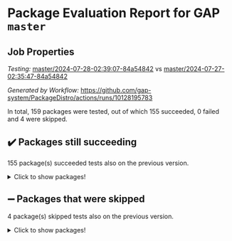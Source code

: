 # Package Evaluation Report for GAP `master`

## Job Properties

*Testing:* [master/2024-07-28-02:39:07-84a54842](https://github.com/gap-system/PackageDistro/blob/data/reports/master/2024-07-28-02:39:07-84a54842) vs [master/2024-07-27-02:35:47-84a54842](https://github.com/gap-system/PackageDistro/blob/data/reports/master/2024-07-27-02:35:47-84a54842)

*Generated by Workflow:* https://github.com/gap-system/PackageDistro/actions/runs/10128195783

In total, 159 packages were tested, out of which 155 succeeded, 0 failed and 4 were skipped.

## :heavy_check_mark: Packages still succeeding

155 package(s) succeeded tests also on the previous version.
<details><summary>Click to show packages!</summary>

- 4ti2interface 2023.02-04 [(success)](https://github.com/gap-system/PackageDistro/actions/runs/10128195783/job/28006961391)
- ace 5.6.2 [(success)](https://github.com/gap-system/PackageDistro/actions/runs/10128195783/job/28006961450)
- aclib 1.3.2 [(success)](https://github.com/gap-system/PackageDistro/actions/runs/10128195783/job/28006961512)
- agt 0.3.1 [(success)](https://github.com/gap-system/PackageDistro/actions/runs/10128195783/job/28006961570)
- alnuth 3.2.1 [(success)](https://github.com/gap-system/PackageDistro/actions/runs/10128195783/job/28006961622)
- anupq 3.3.0 [(success)](https://github.com/gap-system/PackageDistro/actions/runs/10128195783/job/28006961672)
- atlasrep 2.1.8 [(success)](https://github.com/gap-system/PackageDistro/actions/runs/10128195783/job/28006961719)
- autodoc 2023.06.19 [(success)](https://github.com/gap-system/PackageDistro/actions/runs/10128195783/job/28006961780)
- automata 1.15 [(success)](https://github.com/gap-system/PackageDistro/actions/runs/10128195783/job/28006961833)
- automgrp 1.3.2 [(success)](https://github.com/gap-system/PackageDistro/actions/runs/10128195783/job/28006961929)
- autpgrp 1.11 [(success)](https://github.com/gap-system/PackageDistro/actions/runs/10128195783/job/28006963471)
- cap 2024.07-06 [(success)](https://github.com/gap-system/PackageDistro/actions/runs/10128195783/job/28006963639)
- caratinterface 2.3.6 [(success)](https://github.com/gap-system/PackageDistro/actions/runs/10128195783/job/28006963763)
- cddinterface 2022.11.01 [(success)](https://github.com/gap-system/PackageDistro/actions/runs/10128195783/job/28006964133)
- circle 1.6.6 [(success)](https://github.com/gap-system/PackageDistro/actions/runs/10128195783/job/28006964693)
- classicpres 1.22 [(success)](https://github.com/gap-system/PackageDistro/actions/runs/10128195783/job/28006964762)
- cohomolo 1.6.11 [(success)](https://github.com/gap-system/PackageDistro/actions/runs/10128195783/job/28006964817)
- congruence 1.2.6 [(success)](https://github.com/gap-system/PackageDistro/actions/runs/10128195783/job/28006964887)
- corelg 1.57 [(success)](https://github.com/gap-system/PackageDistro/actions/runs/10128195783/job/28006964950)
- crime 1.6 [(success)](https://github.com/gap-system/PackageDistro/actions/runs/10128195783/job/28006965036)
- crisp 1.4.6 [(success)](https://github.com/gap-system/PackageDistro/actions/runs/10128195783/job/28006965096)
- crypting 0.10.4 [(success)](https://github.com/gap-system/PackageDistro/actions/runs/10128195783/job/28006965175)
- cryst 4.1.27 [(success)](https://github.com/gap-system/PackageDistro/actions/runs/10128195783/job/28006965253)
- crystcat 1.1.10 [(success)](https://github.com/gap-system/PackageDistro/actions/runs/10128195783/job/28006965324)
- ctbllib 1.3.9 [(success)](https://github.com/gap-system/PackageDistro/actions/runs/10128195783/job/28006965399)
- cubefree 1.19 [(success)](https://github.com/gap-system/PackageDistro/actions/runs/10128195783/job/28006965467)
- curlinterface 2.3.2 [(success)](https://github.com/gap-system/PackageDistro/actions/runs/10128195783/job/28006965531)
- cvec 2.8.1 [(success)](https://github.com/gap-system/PackageDistro/actions/runs/10128195783/job/28006965609)
- datastructures 0.3.0 [(success)](https://github.com/gap-system/PackageDistro/actions/runs/10128195783/job/28006965692)
- deepthought 1.0.6 [(success)](https://github.com/gap-system/PackageDistro/actions/runs/10128195783/job/28006965749)
- design 1.8 [(success)](https://github.com/gap-system/PackageDistro/actions/runs/10128195783/job/28006965811)
- difsets 2.3.1 [(success)](https://github.com/gap-system/PackageDistro/actions/runs/10128195783/job/28006965884)
- digraphs 1.7.1 [(success)](https://github.com/gap-system/PackageDistro/actions/runs/10128195783/job/28006965948)
- edim 1.3.8 [(success)](https://github.com/gap-system/PackageDistro/actions/runs/10128195783/job/28006966022)
- example 4.3.4 [(success)](https://github.com/gap-system/PackageDistro/actions/runs/10128195783/job/28006966088)
- examplesforhomalg 2023.10-01 [(success)](https://github.com/gap-system/PackageDistro/actions/runs/10128195783/job/28006966162)
- factint 1.6.3 [(success)](https://github.com/gap-system/PackageDistro/actions/runs/10128195783/job/28006966218)
- ferret 1.0.11 [(success)](https://github.com/gap-system/PackageDistro/actions/runs/10128195783/job/28006966272)
- fga 1.5.0 [(success)](https://github.com/gap-system/PackageDistro/actions/runs/10128195783/job/28006966342)
- fining 1.5.6 [(success)](https://github.com/gap-system/PackageDistro/actions/runs/10128195783/job/28006966412)
- float 1.0.4 [(success)](https://github.com/gap-system/PackageDistro/actions/runs/10128195783/job/28006966498)
- format 1.4.4 [(success)](https://github.com/gap-system/PackageDistro/actions/runs/10128195783/job/28006966573)
- forms 1.2.11 [(success)](https://github.com/gap-system/PackageDistro/actions/runs/10128195783/job/28006966642)
- fplsa 1.2.6 [(success)](https://github.com/gap-system/PackageDistro/actions/runs/10128195783/job/28006966701)
- fr 2.4.13 [(success)](https://github.com/gap-system/PackageDistro/actions/runs/10128195783/job/28006966784)
- francy 2.0.3 [(success)](https://github.com/gap-system/PackageDistro/actions/runs/10128195783/job/28006966849)
- fwtree 1.3 [(success)](https://github.com/gap-system/PackageDistro/actions/runs/10128195783/job/28006966917)
- gapdoc 1.6.7 [(success)](https://github.com/gap-system/PackageDistro/actions/runs/10128195783/job/28006966993)
- gauss 2023.02-04 [(success)](https://github.com/gap-system/PackageDistro/actions/runs/10128195783/job/28006967067)
- gaussforhomalg 2024.07-01 [(success)](https://github.com/gap-system/PackageDistro/actions/runs/10128195783/job/28006967143)
- gbnp 1.0.5 [(success)](https://github.com/gap-system/PackageDistro/actions/runs/10128195783/job/28006967197)
- generalizedmorphismsforcap 2024.04-01 [(success)](https://github.com/gap-system/PackageDistro/actions/runs/10128195783/job/28006967262)
- genss 1.6.8 [(success)](https://github.com/gap-system/PackageDistro/actions/runs/10128195783/job/28006967321)
- gradedmodules 2024.01-01 [(success)](https://github.com/gap-system/PackageDistro/actions/runs/10128195783/job/28006967378)
- gradedringforhomalg 2024.07-01 [(success)](https://github.com/gap-system/PackageDistro/actions/runs/10128195783/job/28006967439)
- grape 4.9.0 [(success)](https://github.com/gap-system/PackageDistro/actions/runs/10128195783/job/28006967490)
- groupoids 1.74 [(success)](https://github.com/gap-system/PackageDistro/actions/runs/10128195783/job/28006967548)
- grpconst 2.6.5 [(success)](https://github.com/gap-system/PackageDistro/actions/runs/10128195783/job/28006967601)
- guarana 0.96.3 [(success)](https://github.com/gap-system/PackageDistro/actions/runs/10128195783/job/28006967653)
- guava 3.19 [(success)](https://github.com/gap-system/PackageDistro/actions/runs/10128195783/job/28006967718)
- hap 1.62 [(success)](https://github.com/gap-system/PackageDistro/actions/runs/10128195783/job/28006967769)
- hapcryst 0.1.15 [(success)](https://github.com/gap-system/PackageDistro/actions/runs/10128195783/job/28006967821)
- hecke 1.5.3 [(success)](https://github.com/gap-system/PackageDistro/actions/runs/10128195783/job/28006967891)
- help 4.0 [(success)](https://github.com/gap-system/PackageDistro/actions/runs/10128195783/job/28006967957)
- homalg 2024.01-01 [(success)](https://github.com/gap-system/PackageDistro/actions/runs/10128195783/job/28006968020)
- homalgtocas 2023.11-01 [(success)](https://github.com/gap-system/PackageDistro/actions/runs/10128195783/job/28006968103)
- idrel 2.47 [(success)](https://github.com/gap-system/PackageDistro/actions/runs/10128195783/job/28006968165)
- images 1.3.2 [(success)](https://github.com/gap-system/PackageDistro/actions/runs/10128195783/job/28006968297)
- intpic 0.3.0 [(success)](https://github.com/gap-system/PackageDistro/actions/runs/10128195783/job/28006968358)
- io 4.8.2 [(success)](https://github.com/gap-system/PackageDistro/actions/runs/10128195783/job/28006968417)
- io_forhomalg 2023.02-04 [(success)](https://github.com/gap-system/PackageDistro/actions/runs/10128195783/job/28006968477)
- irredsol 1.4.4 [(success)](https://github.com/gap-system/PackageDistro/actions/runs/10128195783/job/28006968540)
- json 2.2.1 [(success)](https://github.com/gap-system/PackageDistro/actions/runs/10128195783/job/28006968610)
- jupyterkernel 1.5.1 [(success)](https://github.com/gap-system/PackageDistro/actions/runs/10128195783/job/28006968667)
- jupyterviz 1.5.6 [(success)](https://github.com/gap-system/PackageDistro/actions/runs/10128195783/job/28006968735)
- kan 1.37 [(success)](https://github.com/gap-system/PackageDistro/actions/runs/10128195783/job/28006968814)
- kbmag 1.5.11 [(success)](https://github.com/gap-system/PackageDistro/actions/runs/10128195783/job/28006968877)
- laguna 3.9.7 [(success)](https://github.com/gap-system/PackageDistro/actions/runs/10128195783/job/28006968939)
- liealgdb 2.2.1 [(success)](https://github.com/gap-system/PackageDistro/actions/runs/10128195783/job/28006969002)
- liepring 2.9.1 [(success)](https://github.com/gap-system/PackageDistro/actions/runs/10128195783/job/28006969071)
- liering 2.4.2 [(success)](https://github.com/gap-system/PackageDistro/actions/runs/10128195783/job/28006969136)
- linearalgebraforcap 2024.07-05 [(success)](https://github.com/gap-system/PackageDistro/actions/runs/10128195783/job/28006969199)
- lins 0.9 [(success)](https://github.com/gap-system/PackageDistro/actions/runs/10128195783/job/28006969258)
- localizeringforhomalg 2023.10-01 [(success)](https://github.com/gap-system/PackageDistro/actions/runs/10128195783/job/28006969313)
- loops 3.4.3 [(success)](https://github.com/gap-system/PackageDistro/actions/runs/10128195783/job/28006969362)
- lpres 1.1.1 [(success)](https://github.com/gap-system/PackageDistro/actions/runs/10128195783/job/28006969408)
- majoranaalgebras 1.5.2 [(success)](https://github.com/gap-system/PackageDistro/actions/runs/10128195783/job/28006969485)
- mapclass 1.4.6 [(success)](https://github.com/gap-system/PackageDistro/actions/runs/10128195783/job/28006969574)
- matgrp 0.70 [(success)](https://github.com/gap-system/PackageDistro/actions/runs/10128195783/job/28006969642)
- matricesforhomalg 2024.07-01 [(success)](https://github.com/gap-system/PackageDistro/actions/runs/10128195783/job/28006969708)
- modisom 2.5.4 [(success)](https://github.com/gap-system/PackageDistro/actions/runs/10128195783/job/28006969774)
- modulepresentationsforcap 2024.07-02 [(success)](https://github.com/gap-system/PackageDistro/actions/runs/10128195783/job/28006969840)
- modules 2024.01-01 [(success)](https://github.com/gap-system/PackageDistro/actions/runs/10128195783/job/28006969918)
- monoidalcategories 2024.06-02 [(success)](https://github.com/gap-system/PackageDistro/actions/runs/10128195783/job/28006969997)
- nconvex 2022.09-01 [(success)](https://github.com/gap-system/PackageDistro/actions/runs/10128195783/job/28006970098)
- nilmat 1.4.2 [(success)](https://github.com/gap-system/PackageDistro/actions/runs/10128195783/job/28006970208)
- nock 1.5 [(success)](https://github.com/gap-system/PackageDistro/actions/runs/10128195783/job/28006970303)
- normalizinterface 1.3.6 [(success)](https://github.com/gap-system/PackageDistro/actions/runs/10128195783/job/28006970384)
- nq 2.5.11 [(success)](https://github.com/gap-system/PackageDistro/actions/runs/10128195783/job/28006970464)
- numericalsgps 1.3.1 [(success)](https://github.com/gap-system/PackageDistro/actions/runs/10128195783/job/28006970541)
- openmath 11.5.3 [(success)](https://github.com/gap-system/PackageDistro/actions/runs/10128195783/job/28006970623)
- orb 4.9.0 [(success)](https://github.com/gap-system/PackageDistro/actions/runs/10128195783/job/28006970694)
- packagemanager 1.4.3 [(success)](https://github.com/gap-system/PackageDistro/actions/runs/10128195783/job/28006970794)
- patternclass 2.4.3 [(success)](https://github.com/gap-system/PackageDistro/actions/runs/10128195783/job/28006970874)
- permut 2.0.5 [(success)](https://github.com/gap-system/PackageDistro/actions/runs/10128195783/job/28006970934)
- polenta 1.3.10 [(success)](https://github.com/gap-system/PackageDistro/actions/runs/10128195783/job/28006970992)
- polymaking 0.8.7 [(success)](https://github.com/gap-system/PackageDistro/actions/runs/10128195783/job/28006971043)
- primgrp 3.4.4 [(success)](https://github.com/gap-system/PackageDistro/actions/runs/10128195783/job/28006971096)
- profiling 2.5.4 [(success)](https://github.com/gap-system/PackageDistro/actions/runs/10128195783/job/28006971154)
- qdistrnd 0.9.4 [(success)](https://github.com/gap-system/PackageDistro/actions/runs/10128195783/job/28006971234)
- qpa 1.35 [(success)](https://github.com/gap-system/PackageDistro/actions/runs/10128195783/job/28006971294)
- quagroup 1.8.4 [(success)](https://github.com/gap-system/PackageDistro/actions/runs/10128195783/job/28006971362)
- radiroot 2.9 [(success)](https://github.com/gap-system/PackageDistro/actions/runs/10128195783/job/28006971419)
- rcwa 4.7.1 [(success)](https://github.com/gap-system/PackageDistro/actions/runs/10128195783/job/28006971496)
- rds 1.8 [(success)](https://github.com/gap-system/PackageDistro/actions/runs/10128195783/job/28006971583)
- recog 1.4.2 [(success)](https://github.com/gap-system/PackageDistro/actions/runs/10128195783/job/28006971650)
- repndecomp 1.3.0 [(success)](https://github.com/gap-system/PackageDistro/actions/runs/10128195783/job/28006971722)
- repsn 3.1.2 [(success)](https://github.com/gap-system/PackageDistro/actions/runs/10128195783/job/28006971803)
- resclasses 4.7.3 [(success)](https://github.com/gap-system/PackageDistro/actions/runs/10128195783/job/28006971860)
- ringsforhomalg 2024.06-01 [(success)](https://github.com/gap-system/PackageDistro/actions/runs/10128195783/job/28006971928)
- sco 2023.08-01 [(success)](https://github.com/gap-system/PackageDistro/actions/runs/10128195783/job/28006972011)
- scscp 2.4.3 [(success)](https://github.com/gap-system/PackageDistro/actions/runs/10128195783/job/28006972086)
- semigroups 5.3.7 [(success)](https://github.com/gap-system/PackageDistro/actions/runs/10128195783/job/28006972159)
- sglppow 2.4 [(success)](https://github.com/gap-system/PackageDistro/actions/runs/10128195783/job/28006972234)
- sgpviz 0.999.5 [(success)](https://github.com/gap-system/PackageDistro/actions/runs/10128195783/job/28006972310)
- simpcomp 2.1.14 [(success)](https://github.com/gap-system/PackageDistro/actions/runs/10128195783/job/28006972378)
- singular 2024.06.03 [(success)](https://github.com/gap-system/PackageDistro/actions/runs/10128195783/job/28006972457)
- sl2reps 1.1 [(success)](https://github.com/gap-system/PackageDistro/actions/runs/10128195783/job/28006972541)
- sla 1.6.2 [(success)](https://github.com/gap-system/PackageDistro/actions/runs/10128195783/job/28006972634)
- smallgrp 1.5.4 [(success)](https://github.com/gap-system/PackageDistro/actions/runs/10128195783/job/28006972719)
- smallsemi 0.7.0 [(success)](https://github.com/gap-system/PackageDistro/actions/runs/10128195783/job/28006972793)
- sonata 2.9.6 [(success)](https://github.com/gap-system/PackageDistro/actions/runs/10128195783/job/28006972889)
- sophus 1.27 [(success)](https://github.com/gap-system/PackageDistro/actions/runs/10128195783/job/28006972979)
- sotgrps 1.2 [(success)](https://github.com/gap-system/PackageDistro/actions/runs/10128195783/job/28006973064)
- spinsym 1.5.2 [(success)](https://github.com/gap-system/PackageDistro/actions/runs/10128195783/job/28006973148)
- standardff 1.0 [(success)](https://github.com/gap-system/PackageDistro/actions/runs/10128195783/job/28006973257)
- symbcompcc 1.3.2 [(success)](https://github.com/gap-system/PackageDistro/actions/runs/10128195783/job/28006973340)
- thelma 1.3 [(success)](https://github.com/gap-system/PackageDistro/actions/runs/10128195783/job/28006973401)
- tomlib 1.2.11 [(success)](https://github.com/gap-system/PackageDistro/actions/runs/10128195783/job/28006973468)
- toolsforhomalg 2024.07-01 [(success)](https://github.com/gap-system/PackageDistro/actions/runs/10128195783/job/28006973530)
- toric 1.9.6 [(success)](https://github.com/gap-system/PackageDistro/actions/runs/10128195783/job/28006973603)
- toricvarieties 2022.07.13 [(success)](https://github.com/gap-system/PackageDistro/actions/runs/10128195783/job/28006973674)
- transgrp 3.6.5 [(success)](https://github.com/gap-system/PackageDistro/actions/runs/10128195783/job/28006973741)
- typeset 1.2.2 [(success)](https://github.com/gap-system/PackageDistro/actions/runs/10128195783/job/28006973788)
- ugaly 4.1.3 [(success)](https://github.com/gap-system/PackageDistro/actions/runs/10128195783/job/28006973853)
- unipot 1.6 [(success)](https://github.com/gap-system/PackageDistro/actions/runs/10128195783/job/28006973934)
- unitlib 4.2.0 [(success)](https://github.com/gap-system/PackageDistro/actions/runs/10128195783/job/28006973999)
- utils 0.85 [(success)](https://github.com/gap-system/PackageDistro/actions/runs/10128195783/job/28006974064)
- uuid 0.7 [(success)](https://github.com/gap-system/PackageDistro/actions/runs/10128195783/job/28006974135)
- walrus 0.9991 [(success)](https://github.com/gap-system/PackageDistro/actions/runs/10128195783/job/28006974196)
- wedderga 4.10.5 [(success)](https://github.com/gap-system/PackageDistro/actions/runs/10128195783/job/28006974266)
- xmod 2.92 [(success)](https://github.com/gap-system/PackageDistro/actions/runs/10128195783/job/28006974347)
- xmodalg 1.23 [(success)](https://github.com/gap-system/PackageDistro/actions/runs/10128195783/job/28006974429)
- yangbaxter 0.10.6 [(success)](https://github.com/gap-system/PackageDistro/actions/runs/10128195783/job/28006974523)
- zeromqinterface 0.15 [(success)](https://github.com/gap-system/PackageDistro/actions/runs/10128195783/job/28006974641)
</details>

## :heavy_minus_sign: Packages that were skipped

4 package(s) skipped tests also on the previous version.
<details><summary>Click to show packages!</summary>

- browse 1.8.21 [(skipped)](https://github.com/gap-system/PackageDistro/actions/runs/10128195783/job/28006829806)
- itc 1.5.1 [(skipped)](https://github.com/gap-system/PackageDistro/actions/runs/10128195783/job/28006829806)
- polycyclic 2.16 [(skipped)](https://github.com/gap-system/PackageDistro/actions/runs/10128195783/job/28006829806)
- xgap 4.32 [(skipped)](https://github.com/gap-system/PackageDistro/actions/runs/10128195783/job/28006829806)
</details>


